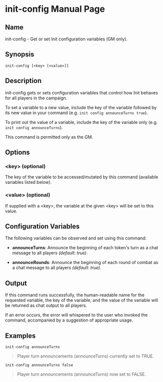 
# init-config Manual Page

## Name

init-config - Get or set Init configuration variables (GM only).

## Synopsis

```
init-config [<key> [<value>]]
```

## Description

init-config gets or sets configuration variables that control how Init behaves for all players in the campaign.

To set a variable to a new value, include the key of the variable followed by its new value in your command (e.g. ```init config announceTurns true```).

To print out the value of a variable, include the key of the variable only (e.g. ```init config announceTurns```).

This command is permitted only as the GM.

## Options

### \<key\> (optional)
The key of the variable to be accessed/mutated by this command (available variables listed below).

### \<value\> (optional)
If supplied with a \<key\>, the variable at the given \<key\> will be set to this value.

## Configuration Variables

The following variables can be observed and set using this command: 

  - **announceTurns**: Announce the beginning of each token's turn as a chat message to all players *(default: true)*.

  - **announceRounds**: Announce the beginning of each round of combat as a chat message to all players *(default: true)*.

## Output

If this command runs successfully, the human-readable name for the requested variable, the key of the variable, and the value of the variable will be returned as chat output to all players.

If an error occurs, the error will whispered to the user who invoked the command, accompanied by a suggestion of appropriate usage.

## Examples

```init-config announceTurns```

> Player turn announcements (announceTurns) currently set to TRUE.

```init-config announceTurns false```

> Player turn announcements (announceTurns) now set to FALSE.